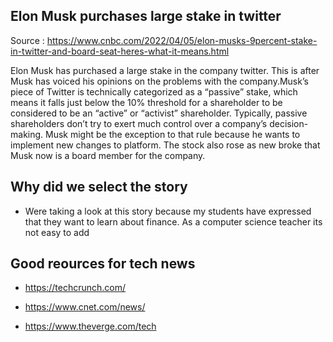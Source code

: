 ## Elon Musk purchases large stake in twitter

Source : https://www.cnbc.com/2022/04/05/elon-musks-9percent-stake-in-twitter-and-board-seat-heres-what-it-means.html

Elon Musk has purchased a large stake in the company twitter. This is after Musk has voiced his opinions on the problems with the company.Musk’s piece of Twitter is technically categorized as a “passive” stake, which means it falls just below the 10% threshold for a shareholder to be considered to be an “active” or “activist” shareholder. Typically, passive shareholders don’t try to exert much control over a company’s decision-making. Musk might be the exception to that rule because he wants to implement new changes to platform. The stock also rose as new broke that Musk now is a board member for the company.

## Why did we select the story

* Were taking a look at this story because my students have expressed that they want to learn about finance. As a computer science teacher its not easy to add 

## Good reources for tech news

* https://techcrunch.com/

* https://www.cnet.com/news/

* https://www.theverge.com/tech